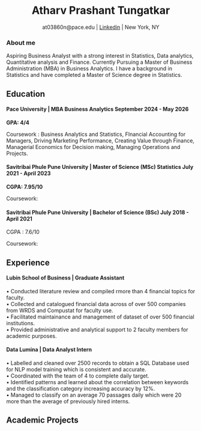 <h1 align="center">Atharv Prashant Tungatkar</h1>
<p align="center"> at03860n@pace.edu | <a href="www.linkedin.com/in/atharv-tungatkar">Linkedin</a> | New York, NY </p>
<section>
  <h3>About me</h3> 
Aspiring Business Analyst with a strong interest in Statistics, Data analytics, Quantitative analysis and Finance. Currently Pursuing a Master of Business Administration (MBA) in Business Analytics. I  have a background in Statistics and have completed a Master of Science degree in Statistics.
</section>

<section>
  <h2>
    Education
  </h2>
<h4> Pace University | MBA Business Analytics September 2024 - May 2026 </h4>
<strong>GPA: 4/4</strong>
<p> Coursework : Business Analytics and Statistics, FInancial Accounting for Managers, Driving Marketing Performance, Creating Value through Finance, Managerial Economics for Decision making, Managing Operations and Projects.
</p>
<h4> Savitribai Phule Pune University | Master of Science (MSc) Statistics  July 2021 - April 2023 </h4>
<strong>CGPA: 7.95/10</strong>
<p>
Coursework:
</p>
<h4> Savitribai Phule Pune University | Bachelor of Science (BSc)  July 2018 - April 2021 </h4>
<stong> CGPA : 7.6/10 </stong>
<p>Coursework:
</p>
</section>

<section>
<h2>Experience</h2>
<h4> Lubin School of Business | Graduate Assistant</h4>
• Conducted literature review and compiled rmore than 4 financial topics for faculty.<br>
• Collected and catalogued financial data across of over 500 companies from WRDS and Compustat for faculty use.<br>
• Facilitated maintainance and management of dataset of over 500 financial institutions.<br>
• Provided administrative and analytical support to 2 faculty members for academic purposes.<br>
  
<h4> Data Lumina | Data Analyst Intern </h4>
• Labelled and cleaned over 2500 records to obtain a SQL Database used for NLP model training which is consistent and accurate.<br>
• Coordinated with the team of 4 to complete daily target.<br>
• Identified patterns and learned about the correlation between keywords and the classification category increasing accuracy by 12%.<br>
• Managed to classify on an average 70 passages daily which were 20 more than the average of previously hired interns.<br>
</section>

<section>
  <h2>Academic Projects</h2>
</section>


